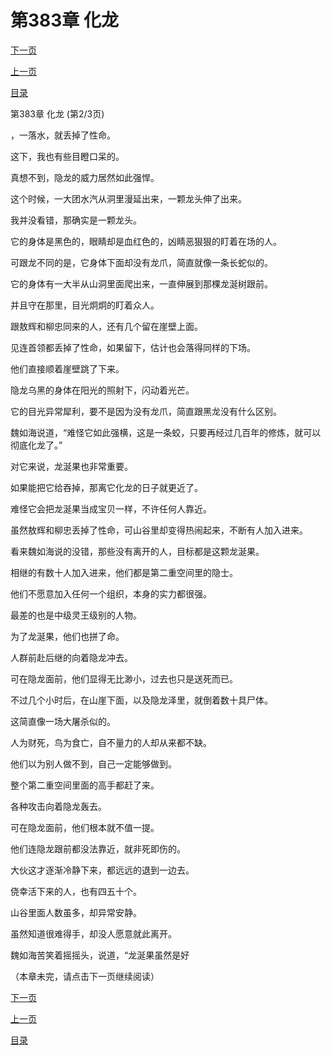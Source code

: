 <h1>第383章   化龙</h1>
            <div><p><a href="./1148_%E7%AC%AC383%E7%AB%A0_%E5%8C%96%E9%BE%99.md">下一页</a></p><p><a href="./1146_%E7%AC%AC383%E7%AB%A0_%E5%8C%96%E9%BE%99.md">上一页</a></p><p><a href="../">目录</a></p></div>
            <div><p>第383章   化龙 (第2/3页)</p><p>，一落水，就丢掉了性命。</p><p>这下，我也有些目瞪口呆的。</p><p>真想不到，隐龙的威力居然如此强悍。</p><p>这个时候，一大团水汽从洞里漫延出来，一颗龙头伸了出来。</p><p>我并没看错，那确实是一颗龙头。</p><p>它的身体是黑色的，眼睛却是血红色的，凶睛恶狠狠的盯着在场的人。</p><p>可跟龙不同的是，它身体下面却没有龙爪，简直就像一条长蛇似的。</p><p>它的身体有一大半从山洞里面爬出来，一直伸展到那棵龙涎树跟前。</p><p>并且守在那里，目光炯炯的盯着众人。</p><p>跟敖辉和柳忠同来的人，还有几个留在崖壁上面。</p><p>见连首领都丢掉了性命，如果留下，估计也会落得同样的下场。</p><p>他们直接顺着崖壁跳了下来。</p><p>隐龙乌黑的身体在阳光的照射下，闪动着光芒。</p><p>它的目光异常犀利，要不是因为没有龙爪，简直跟黑龙没有什么区别。</p><p>魏如海说道，“难怪它如此强横，这是一条蛟，只要再经过几百年的修炼，就可以彻底化龙了。”</p><p>对它来说，龙涎果也非常重要。</p><p>如果能把它给吞掉，那离它化龙的日子就更近了。</p><p>难怪它会把龙涎果当成宝贝一样，不许任何人靠近。</p><p>虽然敖辉和柳忠丢掉了性命，可山谷里却变得热闹起来，不断有人加入进来。</p><p>看来魏如海说的没错，那些没有离开的人，目标都是这颗龙涎果。</p><p>相继的有数十人加入进来，他们都是第二重空间里的隐士。</p><p>他们不愿意加入任何一个组织，本身的实力都很强。</p><p>最差的也是中级灵王级别的人物。</p><p>为了龙涎果，他们也拼了命。</p><p>人群前赴后继的向着隐龙冲去。</p><p>可在隐龙面前，他们显得无比渺小，过去也只是送死而已。</p><p>不过几个小时后，在山崖下面，以及隐龙泽里，就倒着数十具尸体。</p><p>这简直像一场大屠杀似的。</p><p>人为财死，鸟为食亡，自不量力的人却从来都不缺。</p><p>他们以为别人做不到，自己一定能够做到。</p><p>整个第二重空间里面的高手都赶了来。</p><p>各种攻击向着隐龙轰去。</p><p>可在隐龙面前，他们根本就不值一提。</p><p>他们连隐龙跟前都没法靠近，就非死即伤的。</p><p>大伙这才逐渐冷静下来，都远远的退到一边去。</p><p>侥幸活下来的人，也有四五十个。</p><p>山谷里面人数虽多，却异常安静。</p><p>虽然知道很难得手，却没人愿意就此离开。</p><p>魏如海苦笑着摇摇头，说道，“龙涎果虽然是好</p><p>（本章未完，请点击下一页继续阅读）</p></div>
            <div><p><a href="./1148_%E7%AC%AC383%E7%AB%A0_%E5%8C%96%E9%BE%99.md">下一页</a></p><p><a href="./1146_%E7%AC%AC383%E7%AB%A0_%E5%8C%96%E9%BE%99.md">上一页</a></p><p><a href="../">目录</a></p></div>